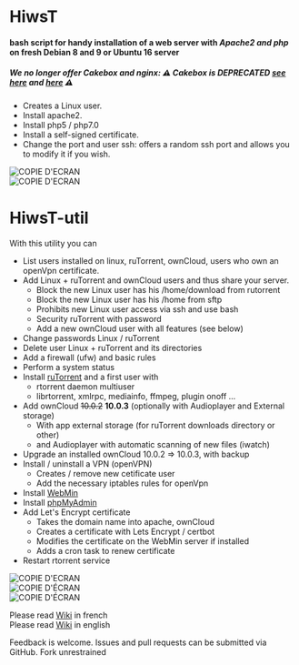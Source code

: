 # HiwsT
#### bash script for handy installation of a web server with _Apache2 and php_  on fresh Debian 8 and 9 or Ubuntu 16 server

##### We no longer offer Cakebox and nginx: :warning: Cakebox is DEPRECATED <a href="https://github.com/cakebox/cakebox">see here</a> and <a href="https://github.com/cakebox/cakebox/issues/216">here</a> :warning:  

- Creates a Linux user.
- Install apache2.
- Install php5 / php7.0
- Install a self-signed certificate.
- Change the port and user ssh: offers a random ssh port and allows you to modify it if you wish.

![COPIE D'ECRAN](https://github.com/Patlol/Handy-Install-Web-Server-ruTorrent-/wiki/png/HiwsT-intro2.png)  
![COPIE D'ECRAN](https://github.com/Patlol/Handy-Install-Web-Server-ruTorrent-/wiki/png/HiwsT-port.png)  

# HiwsT-util
With this utility you can  
- List users installed on linux, ruTorrent, ownCloud, users who own an openVpn certificate.
- Add Linux + ruTorrent and ownCloud users and thus share your server.  
  - Block the new Linux user has his /home/download from rutorrent  
  - Block the new Linux user has his /home from sftp  
  - Prohibits new Linux user access via ssh and use bash
  - Security ruTorrent with password
  - Add a new ownCloud user with all features (see below)
- Change passwords Linux / ruTorrent
- Delete user Linux + ruTorrent and its directories
- Add a firewall (ufw) and basic rules
- Perform a system status
- Install <a href="https://github.com/Novik/ruTorrent/">ruTorrent</a> and a first user with
  - rtorrent daemon multiuser
  - librtorrent, xmlrpc, mediainfo, ffmpeg, plugin onoff ...
- Add ownCloud ~~10.0.2~~ **10.0.3** (optionally with Audioplayer and External storage)
  - With app external storage (for ruTorrent downloads directory or other)
  - and Audioplayer with automatic scanning of new files (iwatch)
- Upgrade an installed ownCloud 10.0.2 => 10.0.3, with backup
- Install / uninstall a VPN (openVPN)
  - Creates / remove new cetificate user
  - Add the necessary iptables rules for openVpn
- Install <a href="http://www.webmin.com/">WebMin</a>
- Install <a href="http://www.phpmyadmin.net/">phpMyAdmin</a>
- Add Let's Encrypt certificate
  - Takes the domain name into apache, ownCloud
  - Creates a certificate with Lets Encrypt / certbot
  - Modifies the certificate on the WebMin server if installed
  - Adds a cron task to renew certificate
- Restart rtorrent service  

![COPIE D'ECRAN](https://github.com/Patlol/Handy-Install-Web-Server-ruTorrent-/wiki/png/HiwsTU-main-menu2.png)  
![COPIE D'ÉCRAN](https://github.com/Patlol/Handy-Install-Web-Server-ruTorrent-/wiki/png/Capture2017-07-02_01:07:57.png)  
![COPIE D'ÉCRAN](https://github.com/Patlol/Handy-Install-Web-Server-ruTorrent-/wiki/png/Capture2017-07-02_01:08:15.png)

Please read <a href="https://github.com/Patlol/Install-Handy-Web-Server-ruTorrent-/wiki/Home">Wiki</a> in french  
Please read <a href="https://github.com/Patlol/Install-Handy-Web-Server-ruTorrent-/wiki/Home-en">Wiki</a> in english

Feedback is welcome. Issues and pull requests can be submitted via GitHub. Fork unrestrained
